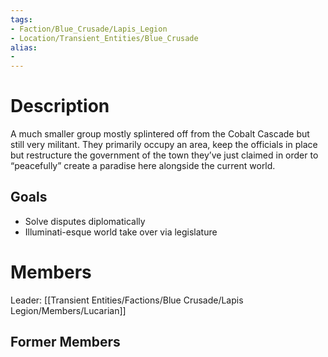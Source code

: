 ```yaml
---
tags:
- Faction/Blue_Crusade/Lapis_Legion
- Location/Transient_Entities/Blue_Crusade
alias:
- 
---
```


# Description
A much smaller group mostly splintered off from the Cobalt Cascade but still very militant. They primarily occupy an area, keep the officials in place but restructure the government of the town they’ve just claimed in order to “peacefully” create a paradise here alongside the current world.

## Goals
- Solve disputes diplomatically
- Illuminati-esque world take over via legislature

# Members
Leader: [[Transient Entities/Factions/Blue Crusade/Lapis Legion/Members/Lucarian]]

## Former Members
